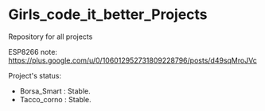 # Girls_code_it_better_Projects
Repository for all projects  

ESP8266 note: https://plus.google.com/u/0/106012952731809228796/posts/d49sqMroJVc  

Project's status:  
* Borsa_Smart : Stable.  
* Tacco_corno : Stable.  
